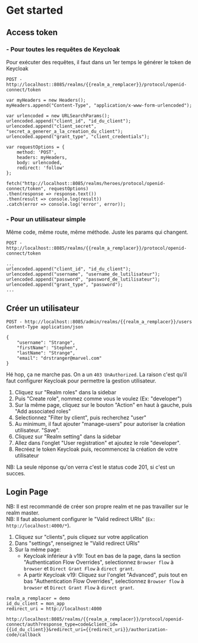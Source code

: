 # Get started

## Access token

### - Pour toutes les requêtes de Keycloak 
Pour exécuter des requêtes, il faut dans un 1er temps le générer le token de Keycloak

    POST - http://localhost::8085/realms/{{realm_a_remplacer}}/protocol/openid-connect/token
    
    var myHeaders = new Headers();
    myHeaders.append("Content-Type", "application/x-www-form-urlencoded");
    
    var urlencoded = new URLSearchParams();
    urlencoded.append("client_id", "id_du_client");
    urlencoded.append("client_secret", "secret_a_generer_a_la_creation_du_client");
    urlencoded.append("grant_type", "client_credentials");
    
    var requestOptions = {
        method: 'POST',
        headers: myHeaders,
        body: urlencoded,
        redirect: 'follow'
    };
    
    fetch("http://localhost::8085/realms/heroes/protocol/openid-connect/token", requestOptions)
    .then(response => response.text())
    .then(result => console.log(result))
    .catch(error => console.log('error', error));

### - Pour un utilisateur simple
Même code, même route, même méthode. Juste les params qui changent.

    POST - http://localhost::8085/realms/{{realm_a_remplacer}}/protocol/openid-connect/token

    ...
    urlencoded.append("client_id", "id_du_client");
    urlencoded.append("username", "username_de_lutilisateur");
    urlencoded.append("password", "password_de_lutilisateur");
    urlencoded.append("grant_type", "password");
    ...

## Créer un utilisateur

    POST - http://localhost::8085/admin/realms/{{realm_a_remplacer}}/users
    Content-Type application/json

    {
        "username": "Strange",
        "firstName": "Stephen",
        "lastName": "Strange",
        "email": "drstranger@marvel.com"
    }

Hé hop, ça ne marche pas. On a un `403 UnAuthorized`. La raison c'est qu'il faut configurer Keycloak pour permettre la gestion utilisateur.

1. Cliquez sur "Realm roles" dans la sidebar
2. Puis "Create role", nommez comme vous le voulez (Ex: "developer")
3. Sur la même page, cliquez sur le bouton "Action" en haut à gauche, puis "Add associated roles"
4. Selectionnez "Filter by client", puis recherchez "user"
5. Au minimum, il faut ajouter "manage-users" pour autoriser la création utilisateur. "Save".
6. Cliquez sur "Realm setting" dans la sidebar
7. Allez dans l'onglet "User registration" et ajoutez le role "developer".
8. Recréez le token Keycloak puis, recommencez la création de votre utilisateur

NB: La seule réponse qu'on verra c'est le status code 201, si c'est un succes.


## Login Page

NB: Il est recommandé de créer son propre realm et ne pas travailler sur le realm master.
<br>NB: Il faut absolument configurer le "Valid redirect URIs" (`Ex: http://localhost:4000/*`).

1. Cliquez sur "clients", puis cliquez sur votre application
2. Dans "settings", renseignez le "Valid redirect URIs"
3. Sur la même page:
   * Keycloak inférieur à v19: Tout en bas de la page, dans la section "Authentication Flow Overrides", selectionnez `Browser flow` à `browser` et `Direct Grant Flow` à `direct grant`.
   * A partir Keycloak v19: Cliquez sur l'onglet "Advanced", puis tout en bas "Authentication Flow Overrides", selectionnez `Browser flow` à `browser` et `Direct Grant Flow` à `direct grant`.


```
realm_a_remplacer = demo   
id_du_client = mon_app   
redirect_uri = http://localhost:4000
```
```
http://localhost:8085/realms/{{realm_a_remplacer}}/protocol/openid-connect/auth?response_type=code&client_id={{id_du_client}}&redirect_uri={{redirect_uri}}/authorization-code/callback
```




